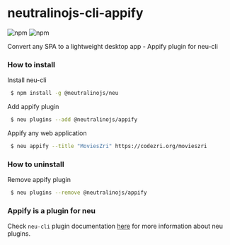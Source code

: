 # neutralinojs-cli-appify
![npm](https://img.shields.io/npm/v/@neutralinojs/appify)
![npm](https://img.shields.io/npm/dt/@neutralinojs/appify)

Convert any SPA to a lightweight desktop app - Appify plugin for neu-cli


### How to install

Install neu-cli

```bash
 $ npm install -g @neutralinojs/neu
```

Add appify plugin

```bash
 $ neu plugins --add @neutralinojs/appify
```

Appify any web application

```bash
 $ neu appify --title "MoviesZri" https://codezri.org/movieszri
 ```

### How to uninstall

Remove appify plugin

```bash
 $ neu plugins --remove @neutralinojs/appify
```

### Appify is a plugin for neu

Check `neu-cli` plugin documentation [here](https://github.com/neutralinojs/neutralinojs-cli#plugins) for more information about neu plugins.
